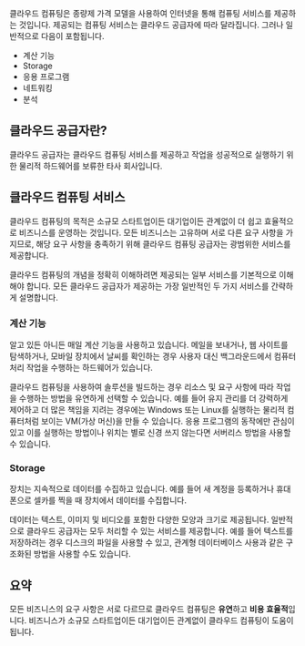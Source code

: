 클라우드 컴퓨팅은 종량제 가격 모델을 사용하여 인터넷을 통해 컴퓨팅 서비스를 제공하는 것입니다. 제공되는 컴퓨팅 서비스는 클라우드 공급자에 따라 달라집니다. 그러나 일반적으로 다음이 포함됩니다.

- 계산 기능
- Storage
- 응용 프로그램
- 네트워킹
- 분석

## <a name="what-is-a-cloud-provider"></a>클라우드 공급자란?

클라우드 공급자는 클라우드 컴퓨팅 서비스를 제공하고 작업을 성공적으로 실행하기 위한 물리적 하드웨어를 보류한 타사 회사입니다.

## <a name="cloud-computing-services"></a>클라우드 컴퓨팅 서비스

클라우드 컴퓨팅의 목적은 소규모 스타트업이든 대기업이든 관계없이 더 쉽고 효율적으로 비즈니스를 운영하는 것입니다. 모든 비즈니스는 고유하며 서로 다른 요구 사항을 가지므로, 해당 요구 사항을 충족하기 위해 클라우드 컴퓨팅 공급자는 광범위한 서비스를 제공합니다.

클라우드 컴퓨팅의 개념을 정확히 이해하려면 제공되는 일부 서비스를 기본적으로 이해해야 합니다. 모든 클라우드 공급자가 제공하는 가장 일반적인 두 가지 서비스를 간략하게 설명합니다.

### <a name="compute-power"></a>계산 기능

알고 있든 아니든 매일 계산 기능을 사용하고 있습니다. 메일을 보내거나, 웹 사이트를 탐색하거나, 모바일 장치에서 날씨를 확인하는 경우 사용자 대신 백그라운드에서 컴퓨터 처리 작업을 수행하는 하드웨어가 있습니다. 

클라우드 컴퓨팅을 사용하여 솔루션을 빌드하는 경우 리소스 및 요구 사항에 따라 작업을 수행하는 방법을 유연하게 선택할 수 있습니다. 예를 들어 유지 관리를 더 강력하게 제어하고 더 많은 책임을 지려는 경우에는 Windows 또는 Linux를 실행하는 물리적 컴퓨터처럼 보이는 VM(가상 머신)을 만들 수 있습니다. 응용 프로그램의 동작에만 관심이 있고 이를 실행하는 방법이나 위치는 별로 신경 쓰지 않는다면 서버리스 방법을 사용할 수 있습니다.

### <a name="storage"></a>Storage

장치는 지속적으로 데이터를 수집하고 있습니다. 예를 들어 새 계정을 등록하거나 휴대폰으로 셀카를 찍을 때 장치에서 데이터를 수집합니다.

데이터는 텍스트, 이미지 및 비디오를 포함한 다양한 모양과 크기로 제공됩니다. 일반적으로 클라우드 공급자는 모두 처리할 수 있는 서비스를 제공합니다. 예를 들어 텍스트를 저장하려는 경우 디스크의 파일을 사용할 수 있고, 관계형 데이터베이스 사용과 같은 구조화된 방법을 사용할 수도 있습니다.

## <a name="summary"></a>요약

모든 비즈니스의 요구 사항은 서로 다르므로 클라우드 컴퓨팅은 **유연**하고 **비용 효율적**입니다. 비즈니스가 소규모 스타트업이든 대기업이든 관계없이 클라우드 컴퓨팅이 도움이 됩니다.


